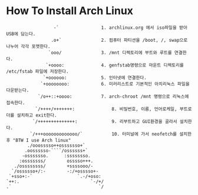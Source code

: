 How To Install Arch Linux
=========================

                      -` 				1. archlinux.org 에서 iso파일을 받아 USB에 담는다. 
                     .o+` 				2. 컴퓨터 파티션을 /boot, /, swap으로 나누어 각각 포맷한다. 
                    `ooo/  				3. /mnt 디렉토리에 부트와 루트를 연결한다.
                   `+oooo:				4. genfstab명령으로 마운트 디렉토리를 /etc/fstab 파일에 저장한다. 
                  `+oooooo:				5. 인터넷에 연결한다. 
                 `+oooooooo:			6. 미러리스트로 기본적인 아치리눅스 파일을 다운받는다. 
                `/o++::+oooo:			7. arch-chroot /mnt 명령으로 리눅스에 접속한다. 
               `/++++/+++++++:  			8. 비밀번호, 이름, 언어로케일, 부트로더를 설치하고 exit한다.  
              `/++++++++++++++:  			9. 리부트하고 GUI환경을 골라서 설치한다. 
             `/+++ooooooooooooo/` 			10. 터미널에 가서 neofetch를 설치한 후 "BTW I use Arch linux"  
            ./ooosssso++osssssso+`  
           .oossssso-````/ossssss+`  
          -osssssso.      :ssssssso. 		 
         :osssssss/        osssso+++.  
       ./ossssssss/        +ssssooo/-   
      `/ossssso+/:-        -:/+osssso+-  
     `+sso+:-`                 `.-/+oso:  
    `++:.                           `-/+/  
    .`                                 `/












